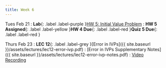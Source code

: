 ```yaml
---
title: Week 6
---
```


Tues Feb 21
: **Lab**{: .label .label-purple }[HW 5: Initial Value Problem](https://classroom.github.com/a/9ycbiATs)
: **HW 5 Assigned**{: .label .label-yellow }**HW 4 Due**{: .label .label-red }**Quiz 5 Due**{: .label .label-red }

Thurs Feb 23
: **LEC 12**{: .label .label-grey }[Error in IVPs]({{ site.baseurl }}/assets/lectures/lec12-error-ivp.pdf)
    : [Error in IVPs Supplementary Notes]({{ site.baseurl }}/assets/lectures/lec12-error-ivp-notes.pdf)
    : [Video Recording](https://mediaspace.illinois.edu/channel/AE370+-+Aerospace+Numerical+Methods+%28Fall+2022%29/274905892/subscribe)